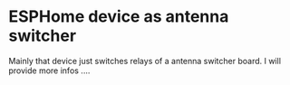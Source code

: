 # ESPHome device as antenna switcher

Mainly that device just switches relays of a antenna switcher board. I will provide more infos ....
